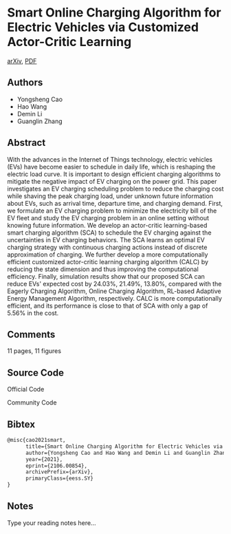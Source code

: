 
# Smart Online Charging Algorithm for Electric Vehicles via Customized Actor-Critic Learning

[arXiv](https://arxiv.org/abs/2106.0854), [PDF](https://arxiv.org/pdf/2106.0854.pdf)

## Authors

- Yongsheng Cao
- Hao Wang
- Demin Li
- Guanglin Zhang

## Abstract

With the advances in the Internet of Things technology, electric vehicles (EVs) have become easier to schedule in daily life, which is reshaping the electric load curve. It is important to design efficient charging algorithms to mitigate the negative impact of EV charging on the power grid. This paper investigates an EV charging scheduling problem to reduce the charging cost while shaving the peak charging load, under unknown future information about EVs, such as arrival time, departure time, and charging demand. First, we formulate an EV charging problem to minimize the electricity bill of the EV fleet and study the EV charging problem in an online setting without knowing future information. We develop an actor-critic learning-based smart charging algorithm (SCA) to schedule the EV charging against the uncertainties in EV charging behaviors. The SCA learns an optimal EV charging strategy with continuous charging actions instead of discrete approximation of charging. We further develop a more computationally efficient customized actor-critic learning charging algorithm (CALC) by reducing the state dimension and thus improving the computational efficiency. Finally, simulation results show that our proposed SCA can reduce EVs' expected cost by 24.03%, 21.49%, 13.80%, compared with the Eagerly Charging Algorithm, Online Charging Algorithm, RL-based Adaptive Energy Management Algorithm, respectively. CALC is more computationally efficient, and its performance is close to that of SCA with only a gap of 5.56% in the cost.

## Comments

11 pages, 11 figures

## Source Code

Official Code



Community Code



## Bibtex

```tex
@misc{cao2021smart,
      title={Smart Online Charging Algorithm for Electric Vehicles via Customized Actor-Critic Learning}, 
      author={Yongsheng Cao and Hao Wang and Demin Li and Guanglin Zhang},
      year={2021},
      eprint={2106.00854},
      archivePrefix={arXiv},
      primaryClass={eess.SY}
}
```

## Notes

Type your reading notes here...

